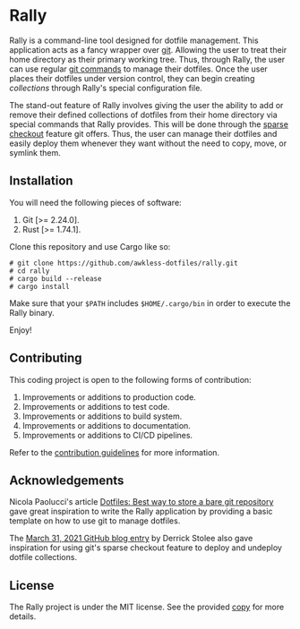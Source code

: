 <!--
SPDX-FileCopyrightText: 2024 Jason Pena <jasonpena@awkless.com>
SPDX-License-Identifier: MIT
-->

# Rally

Rally is a command-line tool designed for dotfile management. This application
acts as a fancy wrapper over [git][git-scm]. Allowing the user to treat their
home directory as their primary working tree. Thus, through Rally, the user can
use regular [git commands][git-cmds] to manage their dotfiles. Once the user
places their dotfiles under version control, they can begin creating
_collections_ through Rally's special configuration file.

The stand-out feature of Rally involves giving the user the ability to add or
remove their defined collections of dotfiles from their home directory via
special commands that Rally provides. This will be done through the [sparse
checkout][git-sparse-checkout] feature git offers. Thus, the user can manage
their dotfiles and easily deploy them whenever they want without the need to
copy, move, or symlink them.

## Installation

You will need the following pieces of software:

1. Git [>= 2.24.0].
1. Rust [>= 1.74.1].

Clone this repository and use Cargo like so:

```
# git clone https://github.com/awkless-dotfiles/rally.git
# cd rally
# cargo build --release
# cargo install
```

Make sure that your `$PATH` includes `$HOME/.cargo/bin` in order to execute the
Rally binary.

Enjoy!

## Contributing

This coding project is open to the following forms of contribution:

1. Improvements or additions to production code.
1. Improvements or additions to test code.
1. Improvements or additions to build system.
1. Improvements or additions to documentation.
1. Improvements or additions to CI/CD pipelines.

Refer to the [contribution guidelines][contributing] for more information.

## Acknowledgements

Nicola Paolucci's article [Dotfiles: Best way to store a bare git
repository][durdn-article] gave great inspiration to write the Rally
application by providing a basic template on how to use git to manage dotfiles.

The [March 31, 2021 GitHub blog entry][stolee-article] by Derrick Stolee also
gave inspiration for using git's sparse checkout feature to deploy and undeploy
dotfile collections.

## License

The Rally project is under the MIT license. See the provided [copy][license] for
more details.

[git-scm]: https://git-scm.com/
[git-cmds]: https://git-scm.com/docs
[git-sparse-checkout]: https://git-scm.com/docs/git-sparse-checkout
[contributing]: CONTRIBUTING.md
[durdn-article]: https://www.atlassian.com/git/tutorials/dotfiles
[stolee-article]: https://github.blog/2020-01-17-bring-your-monorepo-down-to-size-with-sparse-checkout/
[license]: LICENSE.txt
